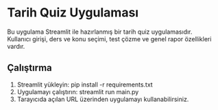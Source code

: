# Tarih Quiz Uygulaması

Bu uygulama Streamlit ile hazırlanmış bir tarih quiz uygulamasıdır.  
Kullanıcı girişi, ders ve konu seçimi, test çözme ve genel rapor özellikleri vardır.

## Çalıştırma

1. Streamlit yükleyin:
   pip install -r requirements.txt
2. Uygulamayı çalıştırın:
   streamlit run main.py
3. Tarayıcıda açılan URL üzerinden uygulamayı kullanabilirsiniz.
